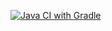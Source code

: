 [![Java CI with Gradle](https://github.com/Clem-ly/Selenium/actions/workflows/gradle.yml/badge.svg)](https://github.com/Clem-ly/Selenium/actions/workflows/gradle.yml)